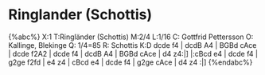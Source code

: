 # Ringlander (Schottis)

{%abc%}
X:1
T:Ringländer (Schottis)
M:2/4
L:1/16
C: Gottfrid Pettersson
O: Kallinge, Blekinge
Q: 1/4=85
R: Schottis
K:D
dcde f4 | dcdB A4 | BGBd cAce | dcde f2A2 |
dcde f4 | dcdB A4 | BGBd cAce | d4 z4:|]
|:cBcd e4 | dcde f4 | g2ge f2fd | e4 z4 | 
cBcd e4 | dcde f4 | g2ge cAce | d4 z4 :|]
{%endabc%}
